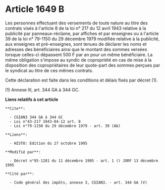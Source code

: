 # Article 1649 B

Les personnes effectuant des versements de toute nature au titre des contrats visés à l'article 8 de la loi n° 217 du 12
avril 1943 relative à la publicité par panneaux-réclame, par affiches et par enseignes ou à l'article 39 de la loi n° 79-1150
du 29 décembre 1979 modifiée relative à la publicité, aux enseignes et pré-enseignes, sont tenues de déclarer les noms et
adresses des bénéficiaires ainsi que le montant des sommes versées lorsque celles-ci dépassent 500 F par an pour un même
bénéficiaire. La même obligation s'impose au syndic de copropriété en cas de mise à la disposition des copropriétaires de
leur quote-part des sommes perçues par le syndicat au titre de ces mêmes contrats.

Cette déclaration est faite dans les conditions et délais fixés par décret (1).

(1) Annexe III, art. 344 GA à 344 GC.

**Liens relatifs à cet article**

	**Cite**:

	  - CGIAN3 344 GA à 344 GC
	  - Loi n°43-217 1943-04-12 art. 8
	  - Loi n°79-1150 du 29 décembre 1979 - art. 39 (Ab)

	**Liens**:

	  - HISTO: Edition du 27 octobre 1995

	**Modifié par**:

	  - Décret n°95-1281 du 11 décembre 1995 - art. 1 () JORF 13 décembre 1995

	**Cité par**:

	  - Code général des impôts, annexe 3, CGIAN3. - art. 344 GA (V)
